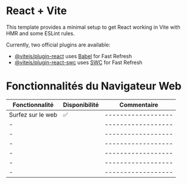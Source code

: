 # React + Vite

This template provides a minimal setup to get React working in Vite with HMR and some ESLint rules.

Currently, two official plugins are available:

- [@vitejs/plugin-react](https://github.com/vitejs/vite-plugin-react/blob/main/packages/plugin-react/README.md) uses [Babel](https://babeljs.io/) for Fast Refresh
- [@vitejs/plugin-react-swc](https://github.com/vitejs/vite-plugin-react-swc) uses [SWC](https://swc.rs/) for Fast Refresh

# Fonctionnalités du Navigateur Web

| **Fonctionnalité** | **Disponibilité** | **Commentaire**  |
|--------------------|-------------------|------------------|
| Surfez sur le web  |         ✅        |------------------|
|                   -|                   |------------------|
|                   -|                   |------------------|
|                   -|                   |------------------|
|                   -|                   |------------------|
|                   -|                   |------------------|
|                   -|                   |------------------|


